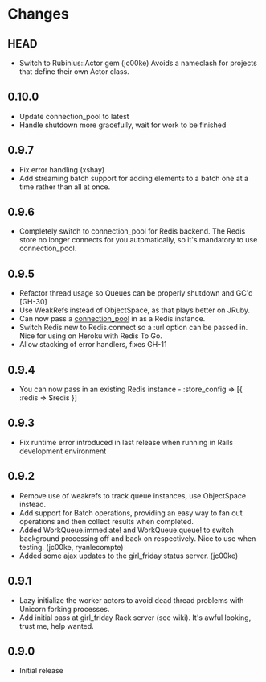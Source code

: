 Changes
================

HEAD
---------

* Switch to Rubinius::Actor gem (jc00ke)
  Avoids a nameclash for projects that define their own Actor class.

0.10.0
---------

* Update connection_pool to latest
* Handle shutdown more gracefully, wait for work to be finished

0.9.7
---------

* Fix error handling (xshay)
* Add streaming batch support for adding elements to a batch one at a
  time rather than all at once.

0.9.6
---------

* Completely switch to connection\_pool for Redis backend.
  The Redis store no longer connects for you automatically, so it's mandatory to use
  connection\_pool.

0.9.5
---------

* Refactor thread usage so Queues can be properly shutdown and GC'd [GH-30]
* Use WeakRefs instead of ObjectSpace, as that plays better on JRuby.
* Can now pass a [connection\_pool](https://github.com/mperham/connection_pool) in as a Redis instance.
* Switch Redis.new to Redis.connect so a :url option can be passed in.
  Nice for using on Heroku with Redis To Go.
* Allow stacking of error handlers, fixes GH-11

0.9.4
---------

* You can now pass in an existing Redis instance - :store\_config => [{ :redis => $redis }]

0.9.3
---------

* Fix runtime error introduced in last release when running in Rails development environment

0.9.2
---------

* Remove use of weakrefs to track queue instances, use ObjectSpace
  instead.
* Add support for Batch operations, providing an easy way to fan out
  operations and then collect results when completed.
* Added WorkQueue.immediate! and WorkQueue.queue! to switch background processing off and back on respectively. Nice to use when testing. (jc00ke, ryanlecompte)
* Added some ajax updates to the girl\_friday status server. (jc00ke)

0.9.1
---------

* Lazy initialize the worker actors to avoid dead thread problems with Unicorn forking processes.
* Add initial pass at girl\_friday Rack server (see wiki).  It's awful looking, trust me, help wanted.


0.9.0
---------

* Initial release
